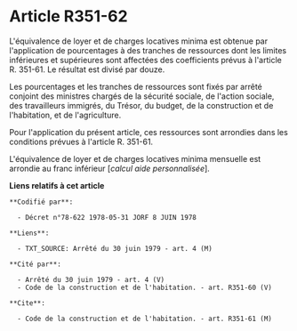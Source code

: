 # Article R351-62

L'équivalence de loyer et de charges locatives minima est obtenue par l'application de pourcentages à des tranches de
ressources dont les limites inférieures et supérieures sont affectées des coefficients prévus à l'article R. 351-61. Le
résultat est divisé par douze.

Les pourcentages et les tranches de ressources sont fixés par arrêté conjoint des ministres chargés de la sécurité sociale,
de l'action sociale, des travailleurs immigrés, du Trésor, du budget, de la construction et de l'habitation, et de
l'agriculture.

Pour l'application du présent article, ces ressources sont arrondies dans les conditions prévues à l'article R. 351-61.

L'équivalence de loyer et de charges locatives minima mensuelle est arrondie au franc inférieur [*calcul aide
personnalisée*].

**Liens relatifs à cet article**

	**Codifié par**:

	  - Décret n°78-622 1978-05-31 JORF 8 JUIN 1978

	**Liens**:

	  - TXT_SOURCE: Arrêté du 30 juin 1979 - art. 4 (M)

	**Cité par**:

	  - Arrêté du 30 juin 1979 - art. 4 (V)
	  - Code de la construction et de l'habitation. - art. R351-60 (V)

	**Cite**:

	  - Code de la construction et de l'habitation. - art. R351-61 (M)
